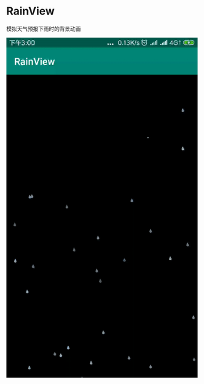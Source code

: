 # RainView
模拟天气预报下雨时的背景动画  

![效果图](https://github.com/galibujianbusana/RainView/blob/master/app/gif/rain.gif?raw=true)  
# 
